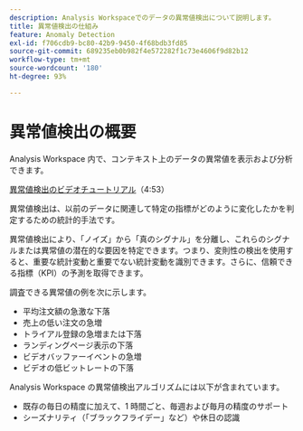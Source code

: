 ```yaml
---
description: Analysis Workspaceでのデータの異常値検出について説明します。
title: 異常値検出の仕組み
feature: Anomaly Detection
exl-id: f706cdb9-bc80-42b9-9450-4f68bdb3fd85
source-git-commit: 689235eb0b982f4e572282f1c73e4606f9d82b12
workflow-type: tm+mt
source-wordcount: '180'
ht-degree: 93%

---
```


# 異常値検出の概要

Analysis Workspace 内で、コンテキスト上のデータの異常値を表示および分析できます。

[異常値検出のビデオチュートリアル](https://experienceleague.adobe.com/docs/analytics-learn/tutorials/data-science/anomaly-detection-in-analysis-workspace.html?lang=ja)（4:53）

異常値検出は、以前のデータに関連して特定の指標がどのように変化したかを判定するための統計的手法です。

異常値検出により、「ノイズ」から「真のシグナル」を分離し、これらのシグナルまたは異常値の潜在的な要因を特定できます。つまり、変則性の検出を使用すると、重要な統計変動と重要でない統計変動を識別できます。さらに、信頼できる指標（KPI）の予測を取得できます。

調査できる異常値の例を次に示します。

* 平均注文額の急激な下落
* 売上の低い注文の急増
* トライアル登録の急増または下落
* ランディングページ表示の下落
* ビデオバッファーイベントの急増
* ビデオの低ビットレートの下落

Analysis Workspace の異常値検出アルゴリズムには以下が含まれています。

* 既存の毎日の精度に加えて、1 時間ごと、毎週および毎月の精度のサポート
* シーズナリティ（「ブラックフライデー」など）や休日の認識
